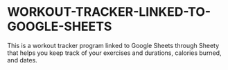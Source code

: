 # WORKOUT-TRACKER-LINKED-TO-GOOGLE-SHEETS

This is a workout tracker program linked to Google Sheets through Sheety that helps you keep track of your exercises and durations, calories burned, and dates.
